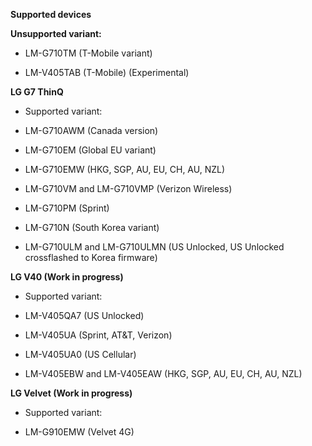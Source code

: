 **Supported devices**

**Unsupported variant:**

- LM-G710TM (T-Mobile variant)

- LM-V405TAB (T-Mobile) (Experimental)

**LG G7 ThinQ**

+ Supported variant:

- LM-G710AWM (Canada version)

- LM-G710EM (Global EU variant)
 
- LM-G710EMW (HKG, SGP, AU, EU, CH, AU, NZL)

- LM-G710VM and LM-G710VMP (Verizon Wireless)

- LM-G710PM (Sprint)

- LM-G710N (South Korea variant)

- LM-G710ULM and LM-G710ULMN (US Unlocked, US Unlocked crossflashed to Korea firmware)


**LG V40 (Work in progress)** 

+ Supported variant:

- LM-V405QA7 (US Unlocked)

- LM-V405UA (Sprint, AT&T, Verizon)

- LM-V405UA0 (US Cellular)

- LM-V405EBW and LM-V405EAW (HKG, SGP, AU, EU, CH, AU, NZL)

**LG Velvet (Work in progress)** 

+ Supported variant:

- LM-G910EMW (Velvet 4G)
